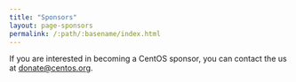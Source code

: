 ```yaml
---
title: "Sponsors"
layout: page-sponsors
permalink: /:path/:basename/index.html
---
```


If you are interested in becoming a CentOS sponsor, you can contact the us at <donate@centos.org>.
